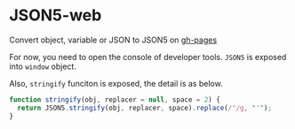 # JSON5-web

Convert object, variable or JSON to JSON5 on [gh-pages](https://suguru03.github.io/json5-web/)

For now, you need to open the console of developer tools. `JSON5` is exposed into `window` object.

Also, `stringify` funciton is exposed, the detail is as below.

```js
function stringify(obj, replacer = null, space = 2) {
  return JSON5.stringify(obj, replacer, space).replace(/"/g, "'");
}
```
